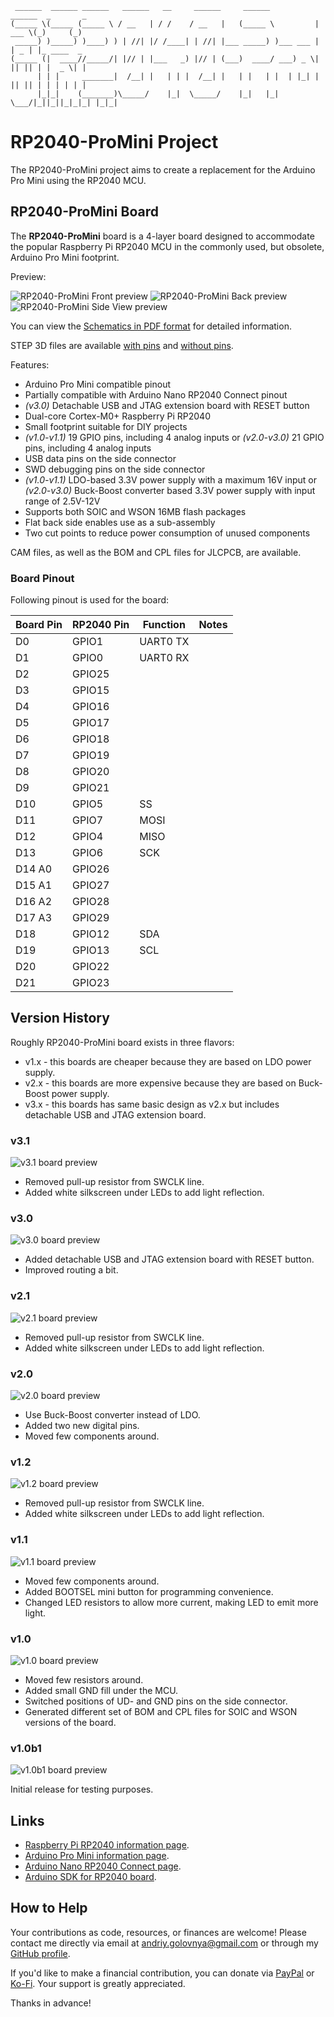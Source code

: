 ```
 ______  ______ ______   ______   __     ______     ______           ______  _       _ 
(_____ \(_____ (_____ \ / __   | / /    / __   |   (_____ \         |  ___ \(_)     (_)
 _____) )_____) )____) ) | //| |/ /____| | //| |___ _____) )___ ___ | | _ | |_ ____  _ 
(_____ (|  ____//_____/| |// | |___   _) |// | (___)  ____/ ___) _ \| || || | |  _ \| |
      | | |     _______|  /__| |   | | |  /__| |   | |   | |  | |_| | || || | | | | | |
      |_|_|    (_______)\_____/    |_|  \_____/    |_|   |_|   \___/|_||_||_|_|_| |_|_|
```

# RP2040-ProMini Project

The RP2040-ProMini project aims to create a replacement for the Arduino Pro Mini using the RP2040 MCU.

## RP2040-ProMini Board

The **RP2040-ProMini** board is a 4-layer board designed to accommodate the popular Raspberry Pi RP2040 MCU in the commonly used, but obsolete, Arduino Pro Mini footprint.

Preview:

![RP2040-ProMini Front preview](img/Front.png)
![RP2040-ProMini Back preview](img/Back.png)
![RP2040-ProMini Side View preview](img/SideView.png)

You can view the [Schematics in PDF format](doc/RP2040-ProMini.pdf) for detailed information.

STEP 3D files are available [with pins](doc/RP2040-ProMini-with-pins.step) and [without pins](doc/RP2040-ProMini-board.step).

Features:

- Arduino Pro Mini compatible pinout
- Partially compatible with Arduino Nano RP2040 Connect pinout
- _(v3.0)_ Detachable USB and JTAG extension board with RESET button
- Dual-core Cortex-M0+ Raspberry Pi RP2040
- Small footprint suitable for DIY projects
- _(v1.0-v1.1)_ 19 GPIO pins, including 4 analog inputs or _(v2.0-v3.0)_ 21 GPIO pins, including 4 analog inputs
- USB data pins on the side connector
- SWD debugging pins on the side connector
- _(v1.0-v1.1)_ LDO-based 3.3V power supply with a maximum 16V input or _(v2.0-v3.0)_ Buck-Boost converter based 3.3V power supply with input range of 2.5V-12V
- Supports both SOIC and WSON 16MB flash packages
- Flat back side enables use as a sub-assembly
- Two cut points to reduce power consumption of unused components

CAM files, as well as the BOM and CPL files for JLCPCB, are available.

### Board Pinout

Following pinout is used for the board:

| Board Pin | RP2040 Pin | Function | Notes |
| --------- | ---------- | -------- | ----- |
| D0        | GPIO1      | UART0 TX |       |
| D1        | GPIO0      | UART0 RX |       |
| D2        | GPIO25     |          |       |
| D3        | GPIO15     |          |       |
| D4        | GPIO16     |          |       |
| D5        | GPIO17     |          |       |
| D6        | GPIO18     |          |       |
| D7        | GPIO19     |          |       |
| D8        | GPIO20     |          |       |
| D9        | GPIO21     |          |       |
| D10       | GPIO5      | SS       |       |
| D11       | GPIO7      | MOSI     |       |
| D12       | GPIO4      | MISO     |       |
| D13       | GPIO6      | SCK      |       |
| D14 A0    | GPIO26     |          |       |
| D15 A1    | GPIO27     |          |       |
| D16 A2    | GPIO28     |          |       |
| D17 A3    | GPIO29     |          |       |
| D18       | GPIO12     | SDA      |       |
| D19       | GPIO13     | SCL      |       |
| D20       | GPIO22     |          |       |
| D21       | GPIO23     |          |       |

## Version History

Roughly RP2040-ProMini board exists in three flavors:

- v1.x - this boards are cheaper because they are based on LDO power supply.
- v2.x - this boards are more expensive because they are based on Buck-Boost power supply.
- v3.x - this boards has same basic design as v2.x but includes detachable USB and JTAG extension board.

### v3.1

![v3.1 board preview](img/v3.1.png)

- Removed pull-up resistor from SWCLK line.
- Added white silkscreen under LEDs to add light reflection.

### v3.0

![v3.0 board preview](img/v3.0.png)

- Added detachable USB and JTAG extension board with RESET button.
- Improved routing a bit.

### v2.1

![v2.1 board preview](img/v2.1.png)

- Removed pull-up resistor from SWCLK line.
- Added white silkscreen under LEDs to add light reflection.

### v2.0

![v2.0 board preview](img/v2.0.png)

- Use Buck-Boost converter instead of LDO.
- Added two new digital pins.
- Moved few components around.

### v1.2

![v1.2 board preview](img/v1.2.png)

- Removed pull-up resistor from SWCLK line.
- Added white silkscreen under LEDs to add light reflection.

### v1.1

![v1.1 board preview](img/v1.1.png)

- Moved few components around.
- Added BOOTSEL mini button for programming convenience.
- Changed LED resistors to allow more current, making LED to emit more light.

### v1.0

![v1.0 board preview](img/v1.0.png)

- Moved few resistors around.
- Added small GND fill under the MCU.
- Switched positions of UD- and GND pins on the side connector.
- Generated different set of BOM and CPL files for SOIC and WSON versions of the board.

### v1.0b1

![v1.0b1 board preview](img/v1.0b1.png)

Initial release for testing purposes.

## Links

- [Raspberry Pi RP2040 information page](https://www.raspberrypi.com/documentation/microcontrollers/rp2040.html).
- [Arduino Pro Mini information page](https://docs.arduino.cc/retired/boards/arduino-pro-mini).
- [Arduino Nano RP2040 Connect page](https://docs.arduino.cc/hardware/nano-rp2040-connect).
- [Arduino SDK for RP2040 board](https://github.com/earlephilhower/arduino-pico).

## How to Help

Your contributions as code, resources, or finances are welcome! Please contact me directly via email at andriy.golovnya@gmail.com or through my [GitHub profile](https://github.com/red-scorp).

If you'd like to make a financial contribution, you can donate via [PayPal](http://paypal.me/redscorp) or [Ko-Fi](http://ko-fi.com/redscorp). Your support is greatly appreciated.

Thanks in advance!